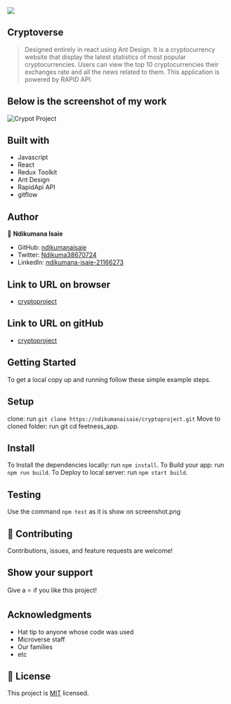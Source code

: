 ![](https://img.shields.io/badge/Microverse-blueviolet)

## Cryptoverse

> Designed entirely in react using Ant Design. It is a cryptocurrency website that display the latest statistics of most popular cryptocurrencies. Users can view the top 10 cryptocurrencies their exchanges rate and all the news related to them. This application is powered by RAPID API.

## Below is the screenshot of my work
![Crypot Project](https://github.com/ndikumanaisaie/cryptoproject/blob/navigation/src/assets/images/shot.png)

## Built with
- Javascript
- React
- Redux Toolkit
- Ant Design
- RapidApi API
- gitflow


## Author

👤 **Ndikumana Isaie**

- GitHub: [ndikumanaisaie](https://github.com/ndikumanaisaie)
- Twitter: [Ndikuma38670724](https://twitter.com/Ndikuma38670724)
- LinkedIn: [ndikumana-isaie-21166273](https://www.linkedin.com/in/ndikumana-isaie-21166273/)

## Link to URL on browser
- [cryptoproject](https://ndikumanaisaie/cryptoproject/dist)

## Link to URL on gitHub
- [cryptoproject](https://github.com/ndikumanaisaie/cryptoproject.git)

## Getting Started

To get a local copy up and running follow these simple example steps.

## Setup
clone: run `git clone https://ndikumanaisaie/cryptoproject.git`
Move to cloned folder: run git cd feetness_app.

## Install

To Install the dependencies locally: run `npm install`.
To Build your app: run `npm run build`.
To Deploy to local server: run `npm start build`.

## Testing

Use the command `npm test` as it is show on screenshot.png

## 🤝 Contributing

Contributions, issues, and feature requests are welcome!

## Show your support

Give a ⭐️ if you like this project!

## Acknowledgments

- Hat tip to anyone whose code was used
- Microverse staff
- Our families
- etc

## 📝 License

This project is [MIT](./MIT.md) licensed.
